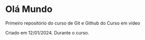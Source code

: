 # Olá Mundo
 Primeiro repositório do curso de Git e Github do Curso em vídeo

 Criado em 12/01/2024. Durante o curso.
